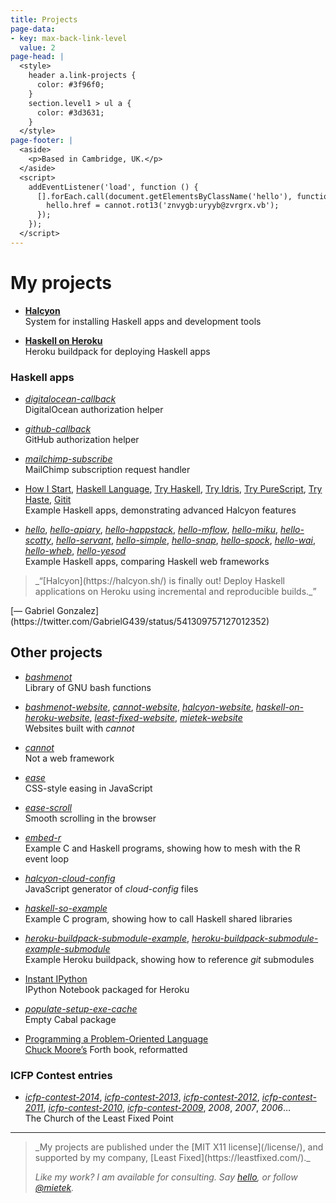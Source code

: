 ```yaml
---
title: Projects
page-data:
- key: max-back-link-level
  value: 2
page-head: |
  <style>
    header a.link-projects {
      color: #3f96f0;
    }
    section.level1 > ul a {
      color: #3d3631;
    }
  </style>
page-footer: |
  <aside>
    <p>Based in Cambridge, UK.</p>
  </aside>
  <script>
    addEventListener('load', function () {
      [].forEach.call(document.getElementsByClassName('hello'), function (hello) {
        hello.href = cannot.rot13('znvygb:uryyb@zvrgrx.vb');
      });
    });
  </script>
---
```



My projects
===========


- [**Halcyon**](https://halcyon.sh/)\
  System for installing Haskell apps and development tools

- [**Haskell on Heroku**](https://haskellonheroku.com/)\
  Heroku buildpack for deploying Haskell apps


### Haskell apps

- [_digitalocean-callback_](https://github.com/mietek/digitalocean-callback)\
  DigitalOcean authorization helper

- [_github-callback_](https://github.com/mietek/github-callback)\
  GitHub authorization helper

- [_mailchimp-subscribe_](https://github.com/mietek/mailchimp-subscribe)\
  MailChimp subscription request handler

- [How I Start](https://github.com/mietek/howistart), [Haskell Language](https://github.com/mietek/hl), [Try Haskell](https://github.com/mietek/tryhaskell), [Try Idris](https://github.com/mietek/tryidris), [Try PureScript](https://github.com/mietek/trypurescript), [Try Haste](https://github.com/mietek/tryhaste), [Gitit](https://github.com/mietek/gitit)\
  Example Haskell apps, demonstrating advanced Halcyon features

- [_hello_](https://github.com/mietek/hello), [_hello-apiary_](https://github.com/mietek/hello-apiary), [_hello-happstack_](https://github.com/mietek/hello-happstack), [_hello-mflow_](https://github.com/mietek/hello-mflow), [_hello-miku_](https://github.com/mietek/hello-miku), [_hello-scotty_](https://github.com/mietek/hello-scotty), [_hello-servant_](https://github.com/mietek/hello-scotty), [_hello-simple_](https://github.com/mietek/hello-simple), [_hello-snap_](https://github.com/mietek/hello-happstack), [_hello-spock_](https://github.com/mietek/hello-spock), [_hello-wai_](https://github.com/mietek/hello-wai), [_hello-wheb_](https://github.com/mietek/hello-wheb), [_hello-yesod_](https://github.com/mietek/hello-yesod)\
  Example Haskell apps, comparing Haskell web frameworks


<aside>
<a class="micro face gabriel-gonzales" href="https://twitter.com/GabrielG439/status/541309757127012352"></a>
<blockquote>_“[Halcyon](https://halcyon.sh/) is finally out! Deploy Haskell applications on Heroku using incremental and reproducible builds._”</blockquote>
<p>[— Gabriel Gonzalez](https://twitter.com/GabrielG439/status/541309757127012352)</p>
</aside>


Other projects
--------------

- [_bashmenot_](https://bashmenot.mietek.io/)\
  Library of GNU bash functions
  
- [_bashmenot-website_](https://github.com/mietek/bashmenot-website), [_cannot-website_](https://github.com/mietek/cannot-website), [_halcyon-website_](https://github.com/mietek/halcyon-website), [_haskell-on-heroku-website_](https://github.com/mietek/haskell-on-heroku-website), [_least-fixed-website_](https://github.com/mietek/least-fixed-website), [_mietek-website_](https://github.com/mietek/mietek-website)\
  Websites built with _cannot_

- [_cannot_](https://cannot.mietek.io/)\
  Not a web framework

- [_ease_](https://github.com/mietek/ease)\
  CSS-style easing in JavaScript

- [_ease-scroll_](https://github.com/mietek/ease-scroll)\
  Smooth scrolling in the browser

- [_embed-r_](https://github.com/mietek/embed-r)\
  Example C and Haskell programs, showing how to mesh with the R event loop

- [_halcyon-cloud-config_](https://github.com/mietek/halcyon-cloud-config)\
  JavaScript generator of _cloud-config_ files

- [_haskell-so-example_](https://github.com/mietek/haskell-so-example)\
  Example C program, showing how to call Haskell shared libraries

- [_heroku-buildpack-submodule-example_](https://github.com/mietek/heroku-buildpack-submodule-example), [_heroku-buildpack-submodule-example-submodule_](https://github.com/mietek/heroku-buildpack-submodule-example-submodule)\
  Example Heroku buildpack, showing how to reference _git_ submodules

- [Instant IPython](https://github.com/mietek/instant-ipython)\
  IPython Notebook packaged for Heroku

- [_populate-setup-exe-cache_](https://github.com/mietek/populate-setup-exe-cache)\
  Empty Cabal package

- [Programming a Problem-Oriented Language](https://github.com/mietek/programming-a-problem-oriented-language)\
  [Chuck Moore’s](http://colorforth.com/) Forth book, reformatted


### ICFP Contest entries

- [_icfp-contest-2014_](https://github.com/mietek/icfp-contest-2014), [_icfp-contest-2013_](https://github.com/mietek/icfp-contest-2013), [_icfp-contest-2012_](https://github.com/mietek/icfp-contest-2012), [_icfp-contest-2011_](https://github.com/mietek/icfp-contest-2011), [_icfp-contest-2010_](https://github.com/mietek/icfp-contest-2010), [_icfp-contest-2009_](https://github.com/mietek/icfp-contest-2009), _2008_, _2007_, _2006_…\
  The Church of the Least Fixed Point


---

<div class="aside-like">
<a class="face mietek" href="https://mietek.io/"></a>
<blockquote>_My projects are published under the [MIT X11 license](/license/), and supported by my company, [Least Fixed](https://leastfixed.com/)._

_Like my work?  I am available for consulting.  Say <a class="hello" href="">hello</a>, or follow <a href="https://twitter.com/mietek">@mietek</a>._
</blockquote>
</div>
